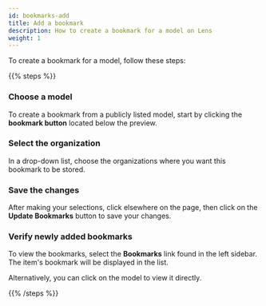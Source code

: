 ```yaml
---
id: bookmarks-add
title: Add a bookmark 
description: How to create a bookmark for a model on Lens
weight: 1
---
```


To create a bookmark for a model, follow these steps:

{{% steps %}}

### Choose a model

To create a bookmark from a publicly listed model, start by clicking the **bookmark button** located below the preview.

### Select the organization

In a drop-down list, choose the organizations where you want this bookmark to be stored.

### Save the changes

After making your selections, click elsewhere on the page, then click on the **Update Bookmarks** button to save your changes.

### Verify newly added bookmarks

To view the bookmarks, select the **Bookmarks** link found in the left sidebar. The item's bookmark will be displayed in the list.

Alternatively, you can click on the model to view it directly.

{{% /steps %}}
